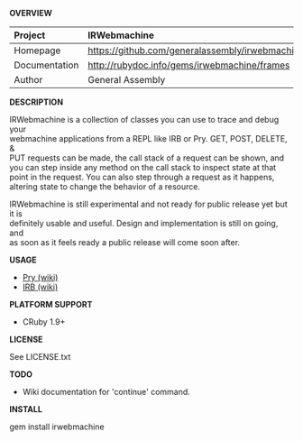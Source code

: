 __OVERVIEW__


| Project         | IRWebmachine   
|:----------------|:--------------------------------------------------
| Homepage        | https://github.com/generalassembly/irwebmachine
| Documentation   | http://rubydoc.info/gems/irwebmachine/frames
| Author          | General Assembly

__DESCRIPTION__

IRWebmachine is a collection of classes you can use to trace and debug your    
webmachine applications from a REPL like IRB or Pry. GET, POST, DELETE, &  
PUT requests can be made, the call stack of a request can be shown, and   
you can step inside any method on the call stack to inspect state at that   
point in the request. You can also step through a request as it happens,  
altering state to change the behavior of a resource.

IRWebmachine is still experimental and not ready for public release yet but it is  
definitely usable and useful. Design and implementation is still on going, and  
as soon as it feels ready a public release will come soon after.

__USAGE__

- [Pry (wiki)](https://github.com/generalassembly/irwebmachine/wiki/Pry)
- [IRB (wiki)](https://github.com/generalassembly/irwebmachine/wiki/irb)

__PLATFORM SUPPORT__

  - CRuby 1.9+

__LICENSE__

See LICENSE.txt

__TODO__

  - Wiki documentation for 'continue' command.

__INSTALL__

gem install irwebmachine
